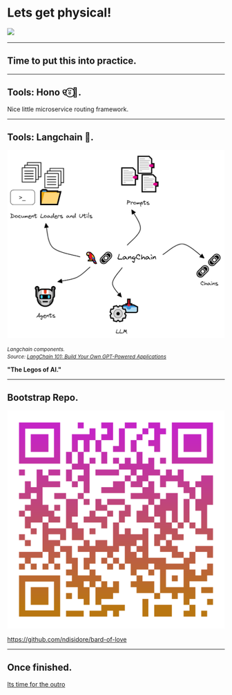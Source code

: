 # Lets get physical!

![](https://m.media-amazon.com/images/S/pv-target-images/e2f57e027a6d1698fcf066fceb97bdb2f0172dd07e5dbc9ec4f632391d8dee6b.jpg) <!-- .element height="50%" width="50%" -->

---

## Time to put this into practice.


---

## Tools: Hono ୧⍤⃝💐.

Nice little microservice routing framework.

---

## Tools: Langchain 🔗.

![](../../images/langchain-101.jpg) <!-- .element height="35%" width="35%" -->

<small>_Langchain components. \
Source: [LangChain 101: Build Your Own GPT-Powered Applications](https://www.kdnuggets.com/2023/04/langchain-101-build-gptpowered-applications.html)_</small>

**"The Legos of AI."**

---

## Bootstrap Repo.

![QR Code to Code Repo](../../images/repo-qr-code.png) <!-- .element height="35%" width="35%" -->

https://github.com/ndisidore/bard-of-love

---

## Once finished.

[Its time for the outro](?p=outro)